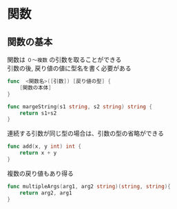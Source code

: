 # 関数

## 関数の基本

関数は `０〜複数` の引数を取ることができる  
引数の後, 戻り値の値に型名を書く必要がある

```go
func  <関数名>([引数]) [戻り値の型] {
    [関数の本体]
}

func margeString(s1 string, s2 string) string {
    return s1+s2
}
```

連続する引数が同じ型の場合は、引数の型の省略ができる

```go
func add(x, y int) int {
    return x + y
}
```

複数の戻り値もあり得る

```go
func multipleArgs(arg1, arg2 string)(string, string){
    return arg2, arg1
}
```
